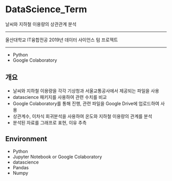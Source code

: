 # DataScience_Term
날씨와 지하철 이용량의 상관관계 분석

---
울산대학교 IT융합전공
2019년 데이터 사이언스
텀 프로젝트

---
 - Python
 - Google Colaboratory

## 개요
 - 날씨와 지하철 이용량을 각각 기상청과 서울교통공사에서 제공되는 파일을 사용
 - datascience 패키지를 사용하여 관련 수치를 비교
 - Google Colaboratory를 통해 진행, 관련 파일을 Google Drive에 업로드하여 사용
 - 상관계수, 이차식 회귀분석을 사용하여 온도와 지하철 이용량의 관계를 분석
 - 분석된 자료를 그래프로 표현, 이유 추측
 
 ## Environment
  - Python
  - Jupyter Notebook or Google Colaboratory
  - datascience
  - Pandas
  - Numpy
 
